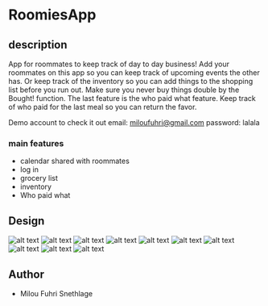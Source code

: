 # RoomiesApp
## description
App for roommates to keep track of day to day business! Add your roommates on this app so you can keep track of upcoming events the other has. Or keep track of the inventory so you can add things to the shopping list before you run out. Make sure you never buy things double by the Bought! function. The last feature is the who paid what feature. Keep track of who paid for the last meal so you can return the favor.

Demo account to check it out email: miloufuhri@gmail.com password: lalala


### main features
* calendar shared with roommates
* log in 
* grocery list
* inventory
* Who paid what

## Design
![alt text](https://github.com/miloucarmen/AppProject/blob/master/DOCS/Screenshots/Schermafbeelding%202018-06-28%20om%2020.15.31.png)
![alt text](https://github.com/miloucarmen/AppProject/blob/master/DOCS/Screenshots/Schermafbeelding%202018-06-28%20om%2020.01.26.png)
![alt text](https://github.com/miloucarmen/AppProject/blob/master/DOCS/Screenshots/Schermafbeelding%202018-06-28%20om%2020.04.36.png) 
![alt text](https://github.com/miloucarmen/AppProject/blob/master/DOCS/Screenshots/Schermafbeelding%202018-06-28%20om%2020.04.44.png)
![alt text](https://github.com/miloucarmen/AppProject/blob/master/DOCS/Screenshots/Schermafbeelding%202018-06-04%20om%2014.38.47.png)
![alt text](https://github.com/miloucarmen/AppProject/blob/master/DOCS/Screenshots/Schermafbeelding%202018-06-28%20om%2020.04.21.png)
![alt text](https://github.com/miloucarmen/AppProject/blob/master/DOCS/Screenshots/Schermafbeelding%202018-06-28%20om%2020.01.15.png) 
![alt text](https://github.com/miloucarmen/AppProject/blob/master/DOCS/Screenshots/Schermafbeelding%202018-06-28%20om%2020.01.33.png) 
![alt text](https://github.com/miloucarmen/AppProject/blob/master/DOCS/Screenshots/Schermafbeelding%202018-06-28%20om%2020.02.20.png)
![alt text](https://github.com/miloucarmen/AppProject/blob/master/DOCS/Screenshots/Schermafbeelding%202018-06-28%20om%2020.03.59.png) 

## Author
* Milou Fuhri Snethlage
